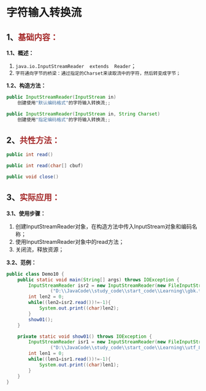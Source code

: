 # 字符输入转换流

## 1、<span style="color:brown">基础内容：</span>

**1.1、概述：**

1. `java.io.InputStreamReader  extends  Reader`；
2. `字符通向字节的桥梁：通过指定的Charset来读取流中的字符，然后转变成字节；`

**1.2、构造方法：**

```java
public InputStreamReader(InputStream in)
    创建使用"默认编码格式"的字符输入转换流;;
```

```java
public InputStreamReader(InputStream in, String Charset)
    创建使用"指定编码格式"的字符输入转换流;;
```



## 2、<span style="color:brown">共性方法：</span>

```java
public int read()
```

```java
public int read(char[] cbuf)
```

```java
public void close()
```



## 3、<span style="color:brown">实际应用：</span>

**3.1、使用步骤：**

1. 创建InputStreamReader对象，在构造方法中传入InputStream对象和编码名称；
2. 使用InputStreamReader对象中的read方法；
3. 关闭流，释放资源；

**3.2、范例：**

```java
public class Demo10 {
    public static void main(String[] args) throws IOException {
        InputStreamReader isr2 = new InputStreamReader(new FileInputStream
                ("D:\\JavaCode\\study_code\\start_code\\Learning\\gbk.txt"), "GBK");
        int len2 = 0;
        while((len2=isr2.read())!=-1){
            System.out.print((char)len2);
        }
        show01();
    }

    private static void show01() throws IOException {
        InputStreamReader isr1 = new InputStreamReader(new FileInputStream
                ("D:\\JavaCode\\study_code\\start_code\\Learning\\utf_8.txt"), "utf-8");
        int len1 = 0;
        while((len1=isr1.read())!=-1){
            System.out.print((char)len1);
        }
    }
}
```
